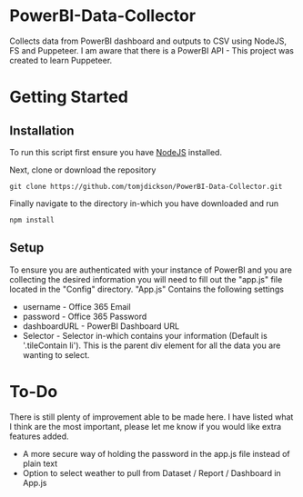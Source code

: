 # PowerBI-Data-Collector
Collects data from PowerBI dashboard and outputs to CSV using NodeJS, FS and Puppeteer.
I am aware that there is a PowerBI API - This project was created to learn Puppeteer.

# Getting Started

## Installation
To run this script first ensure you have [NodeJS](https://github.com/nodejs/node) installed.

Next, clone or download the repository

``` git clone https://github.com/tomjdickson/PowerBI-Data-Collector.git ```

Finally navigate to the directory in-which you have downloaded and run


``` npm install ```

## Setup
To ensure you are authenticated with your instance of PowerBI and you are collecting the desired information you will need to fill out the "app.js" file located in the "Config" directory.
"App.js" Contains the following settings 
* username - Office 365 Email
* password - Office 365 Password
* dashboardURL - PowerBI Dashboard URL
* Selector - Selector in-which contains your information (Default is '.tileContain li'). This is the parent div element for all the data you are wanting to select.



# To-Do
There is still plenty of improvement able to be made here. I have listed what I think are the most important, please let me know if you would like extra features added.
* A more secure way of holding the password in the app.js file instead of plain text
* Option to select weather to pull from Dataset / Report / Dashboard in App.js

